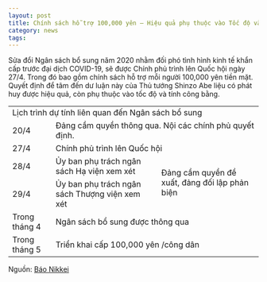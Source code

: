 ```yaml
---
layout: post
title: Chính sách hỗ trợ 100,000 yên – Hiệu quả phụ thuộc vào Tốc độ và Tính công bằng
category: news
tags: 
---
```

Sửa đổi Ngân sách bổ sung năm 2020 nhằm đối phó tình hình kinh tế khẩn cấp trước đại dịch COVID-19, sẽ được Chính phủ trình lên Quốc hội ngày 27/4. Trong đó bao gồm chính sách hỗ trợ mỗi người 100,000 yên tiền mặt. Quyết định để tâm đến dư luận này của Thủ tướng Shinzo Abe liệu có phát huy được hiệu quả, còn phụ thuộc vào tốc độ và tính công bằng.


<table>
  <tr>
    <td colspan="3">Lịch trình dự tính liên quan đến Ngân sách bổ sung</td>
  </tr>
  <tr>
    <td>20/4</td>
    <td colspan="2">Đảng cầm quyền thông qua. Nội các chính phủ quyết định.</td>
  </tr>
  <tr>
    <td>27/4</td>
    <td colspan="2">Chính phủ trình lên Quốc hội</td>
  </tr>
  <tr>
    <td>28/4</td>
    <td>Ủy ban phụ trách ngân sách Hạ viện xem xét</td>
    <td rowspan="2">Đảng cầm quyền đề xuất, đảng đối lập phản biện</td>
  </tr>
  <tr>
    <td>29/4</td>
    <td>Ủy ban phụ trách ngân sách Thượng viện xem xét</td>
  </tr>
  <tr>
    <td>Trong tháng 4</td>
    <td colspan="2">Ngân sách bổ sung được thông qua</td>
  </tr>
  <tr>
    <td>Trong tháng 5</td>
    <td colspan="2">Triển khai cấp 100,000 yên /công dân</td>
  </tr>
</table>

Nguồn: [Báo Nikkei](https://www.nikkei.com/article/DGXMZO58220490X10C20A4EA3000/)
